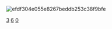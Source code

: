![efdf304e055e8267beddb253c38f9bfe](https://github.com/user-attachments/assets/ac7897f4-af9a-4e40-8929-9b53a9ce3b90)


 
 
 [3](https://open.spotify.com/track/2JfGZWCZzcXqjU159n4nBq?si=Vr5TSy8JSv6cVD7Ai71JOg)       [6](https://open.spotify.com/track/1GCJGhtticxBvH9PP7Qko0?si=GJwSQbB2Tcyn9oEMGA2CPg)  [0](https://open.spotify.com/track/0vxZgI9aBz4to8vdECMZUe?si=y9BZtC14SeitEENtATyz6Q)


